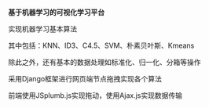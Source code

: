 **基于机器学习的可视化学习平台**

实现机器学习基本算法

其中包括：KNN、ID3、C4.5、SVM、朴素贝叶斯、Kmeans

除此之外，还有基本的数据处理如标准化、归一化、分箱等操作

采用Django框架进行网页端节点拖拽实现各个算法

前端使用JSplumb.js实现拖动，使用Ajax.js实现数据传输



